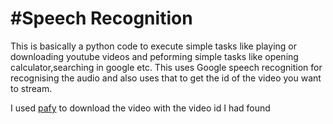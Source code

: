 #Speech Recognition
==================  
This is basically a python code to execute simple tasks like playing or downloading youtube videos and peforming simple tasks like opening calculator,searching in google etc.
This uses Google speech recognition for recognising the audio and also uses that to get the id of the video you want to stream.

I used  [pafy] to download the video with the video id I had found

[pafy]:<http://pythonhosted.org/Pafy/>
